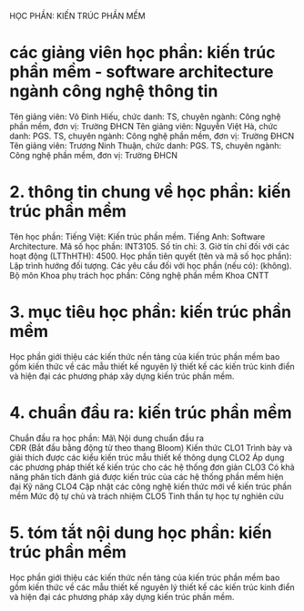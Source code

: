 HỌC PHẦN: KIẾN TRÚC PHẦN MỀM
# các giảng viên học phần: kiến trúc phần mềm - software architecture ngành công nghệ thông tin
Tên giảng viên: Võ Đình Hiếu, chức danh: TS, chuyên ngành: Công nghệ phần mềm, đơn vị: Trường ĐHCN
Tên giảng viên: Nguyễn Việt Hà, chức danh: PGS. TS, chuyên ngành: Công nghệ phần mềm, đơn vị: Trường ĐHCN
Tên giảng viên: Trương Ninh Thuận, chức danh: PGS. TS, chuyên ngành: Công nghệ phần mềm, đơn vị: Trường ĐHCN
# 2. thông tin chung về học phần: kiến trúc phần mềm
Tên học phần:
Tiếng Việt: Kiến trúc phần mềm. Tiếng Anh: Software Architecture.
Mã số học phần: INT3105. Số tín chỉ: 3. Giờ tín chỉ đối với các hoạt động (LTThHTH): 4500. Học phần tiên quyết (tên và mã số học phần): Lập trình hướng đối tượng. Các yêu cầu đối với học phần (nếu có): (không). Bộ môn Khoa phụ trách học phần: Công nghệ phần mềm Khoa CNTT
# 3. mục tiêu học phần: kiến trúc phần mềm
Học phần giới thiệu các kiến thức nền tảng của kiến trúc phần mềm bao gồm kiến thức về các mẫu thiết kế nguyên lý thiết kế các kiến trúc kinh điển và hiện đại các phương pháp xây dựng kiến trúc phần mềm.
# 4. chuẩn đầu ra: kiến trúc phần mềm
Chuẩn đầu ra học phần: Mã\ Nội dung chuẩn đầu ra\
CĐR (Bắt đầu bằng động từ theo thang Bloom) Kiến thức
CLO1 Trình bày và giải thích được các kiểu kiến trúc mẫu thiết kế thông dụng
CLO2 Áp dụng các phương pháp thiết kế kiến trúc cho các hệ thống đơn giản
CLO3 Có khả năng phân tích đánh giá được kiến trúc của các hệ thống phần mềm hiện đại
Kỹ năng
CLO4 Cập nhật các công nghệ kiến thức mới về kiến trúc phần mềm
Mức độ tự chủ và trách nhiệm
CLO5 Tinh thần tự học tự nghiên cứu
# 5. tóm tắt nội dung học phần: kiến trúc phần mềm
Học phần giới thiệu các kiến thức nền tảng của kiến trúc phần mềm bao gồm kiến thức về các mẫu thiết kế nguyên lý thiết kế các kiến trúc kinh điển và hiện đại các phương pháp xây dựng kiến trúc phần mềm.
